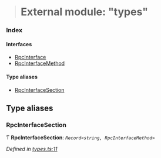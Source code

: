 > # External module: "types"

### Index

#### Interfaces

* [RpcInterface](../interfaces/_types_.rpcinterface.md)
* [RpcInterfaceMethod](../interfaces/_types_.rpcinterfacemethod.md)

#### Type aliases

* [RpcInterfaceSection](_types_.md#rpcinterfacesection)

## Type aliases

###  RpcInterfaceSection

Ƭ **RpcInterfaceSection**: *`Record<string, RpcInterfaceMethod>`*

*Defined in [types.ts:11](https://github.com/polkadot-js/api/blob/4bdbacb/packages/rpc-core/src/types.ts#L11)*